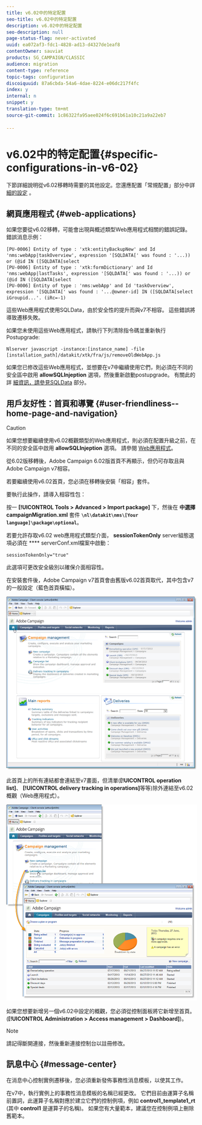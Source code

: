 ```yaml
---
title: v6.02中的特定配置
seo-title: v6.02中的特定配置
description: v6.02中的特定配置
seo-description: null
page-status-flag: never-activated
uuid: ea072af3-fdc1-4828-ad13-d4327de1eaf8
contentOwner: sauviat
products: SG_CAMPAIGN/CLASSIC
audience: migration
content-type: reference
topic-tags: configuration
discoiquuid: 87a6cbda-54a6-4dae-8224-e06dc217f4fc
index: y
internal: n
snippet: y
translation-type: tm+mt
source-git-commit: 1c86322fa95aee024f6c691b61a10c21a9a22eb7

---
```



# v6.02中的特定配置{#specific-configurations-in-v6-02}

下節詳細說明從v6.02移轉時需要的其他設定。您還應配置「常規配置」部分中詳 [細的設定](../../migration/using/general-configurations.md) 。

## 網頁應用程式 {#web-applications}

如果您要從v6.02移轉，可能會出現與概述類型Web應用程式相關的錯誤記錄。 錯誤消息示例：

```
[PU-0006] Entity of type : 'xtk:entityBackupNew' and Id 'nms:webApp|taskOverview', expression '[SQLDATA[' was found : '...)) or (@id IN ([SQLDATA[select 
[PU-0006] Entity of type : 'xtk:formDictionary' and Id 'nms:webApp|lastTasks', expression '[SQLDATA[' was found : '...)) or (@id IN ([SQLDATA[select 
[PU-0006] Entity of type : 'nms:webApp' and Id 'taskOverview', expression '[SQLDATA[' was found : '...@owner-id] IN ([SQLDATA[select iGroupid...'. (iRc=-1)
```

這些Web應用程式使用SQLData，由於安全性的提升而與v7不相容。 這些錯誤將導致遷移失敗。

如果您未使用這些Web應用程式，請執行下列清除指令碼並重新執行Postupgrade:

```
Nlserver javascript -instance:[instance_name] -file [installation_path]/datakit/xtk/fra/js/removeOldWebApp.js
```

如果您已修改這些Web應用程式，並想要在v7中繼續使用它們，則必須在不同的安全區中啟用 **allowSQLInjeption** 選項，然後重新啟動postupgrade。 有關此的詳 [細資訊，請參見SQLData](../../migration/using/general-configurations.md#sqldata) 部分。

## 用戶友好性：首頁和導覽 {#user-friendliness--home-page-and-navigation}

>[!CAUTION]
>
>如果您想要繼續使用v6.02概觀類型的Web應用程式，則必須在配置升級之前，在不同的安全區中啟用 **allowSQLInjeption** 選項。 請參閱 [Web應用程式](#web-applications)。

從6.02版移轉後，Adobe Campaign 6.02版首頁不再顯示，但仍可存取且與Adobe Campaign v7相容。

若要繼續使用v6.02首頁，您必須在移轉後安裝「相容」套件。

要執行此操作，請導入相容性包：

按一 **[!UICONTROL Tools > Advanced > Import package]** 下，然後在 **中選擇campaignMigration.xml** 套件 **`\nl\datakit\nms\[Your language]\package\optional`**。

若要允許存取v6.02 web應用程式類型介面， **sessionTokenOnly** server組態選項必須在 **** serverConf.xml檔案中啟動：

```
sessionTokenOnly="true"
```

此選項可更改安全級別以確保介面相容性。

在安裝套件後，Adobe Campaign v7首頁會由舊版v6.02首頁取代，其中包含v7的一般設定（藍色首頁橫幅）。

![](assets/dashboards.png)

此首頁上的所有連結都會連結至v7畫面，但清單(**[!UICONTROL operation list]**、 **[!UICONTROL delivery tracking in operations]**&#x200B;等等)除外連結至v6.02概觀（Web應用程式）。

![](assets/dashboards2.png)

如果您想要新增另一個v6.02中設定的概觀，您必須從控制面板將它新增至首頁。(**[!UICONTROL Administration > Access management > Dashboard]**)。

>[!NOTE]
>
>請記得斷開連接，然後重新連接控制台以註冊修改。

## 訊息中心 {#message-center}

在消息中心控制實例遷移後，您必須重新發佈事務性消息模板，以使其工作。

在v7中，執行實例上的事務性消息模板的名稱已經更改。 它們目前由運算子名稱前置詞，此運算子名稱對應於建立它們的控制例項，例如 **control1_template1_rt** (其中 **control1** 是運算子的名稱)。 如果您有大量範本，建議您在控制例項上刪除舊範本。
